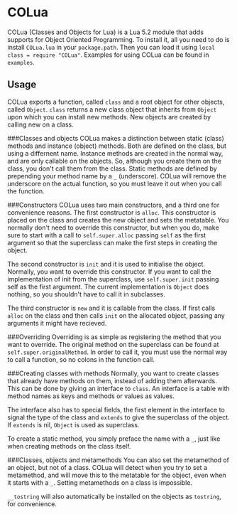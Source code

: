 COLua
=====

COLua (Classes and Objects for Lua) is a Lua 5.2 module that adds supports for Object Oriented Programming. To install it, all you need to do is install `COLua.lua` in your `package.path`. Then you can load it using `local class = require "COLua"`. Examples for using COLua can be found in `examples`. 

Usage
-----
COLua exports a function, called `class` and a root object for other objects, called `Object`. `class` returns a new class object that inherits from `Object` upon which you can install new methods. New objects are created by calling new on a class.
 
###Classes and objects
COLua makes a distinction between static (class) methods and instance (object) methods. Both are defined on the class, but using a differnent name. Instance methods are created in the normal way, and are only callable on the objects. So, although you create them on the class, you don't call them from the class. Static methods are defined by prepending your method name by a `_` (underscore). COLua will remove the underscore on the actual function, so you must leave it out when you call the function. 

###Constructors
COLua uses two main constructors, and a third one for convenience reasons. The first constructor is `alloc`. This constructor is placed on the class and creates the new object and sets the metatable. You normally don't need to override this constructor, but when you do, make sure to start with a call to `self.super.alloc` passing `self` as the first argument so that the superclass can make the first steps in creating the object. 

The second constructor is `init` and it is used to initialise the object. Normally, you want to override this constructor. If you want to call the implementation of init from the superclass, use `self.super.init` passing self as the first argument. The current implementation is `Object` does nothing, so you shouldn't have to call it in subclasses. 

The third constructor is `new` and it is callable from the class. If first calls `alloc` on the class and then calls `init` on the allocated object, passing any arguments it might have recieved.

###Overriding
Overriding is as simple as registering the method that you want to override. The original method on the superclass can be found at `self.super.originalMethod`. In order to call it, you must use the normal way to call a function, so no colons in the function call.

###Creating classes with methods
Normally, you want to create classes that already have methods on them, instead of adding them afterwards. This can be done by giving an interface to `class`. An interface is a table with method names as keys and methods or values as values. 

The interface also has to special fields, the first element in the interface to signal the type of the class and `extends` to give the superclass of the object. If `extends` is nil, `Object` is used as superclass.

To create a static method, you simply preface the name with a `_`, just like when creating methods on the class itself.

###Classes, objects and metamethods
You can also set the metamethod of an object, but not of a class. COLua will detect when you try to set a metamethod, and will move this to the metatable for the object, even when it starts with a `_`. Setting metamethods on a class is impossible. 

`__tostring` will also automatically be installed on the objects as `tostring`, for convenience.


